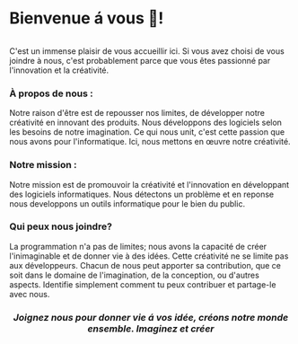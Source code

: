 <h1>Bienvenue á vous 🙂!</h1>
<img source = "yenah.png"></img>
<p>
   C'est un immense plaisir de vous accueillir ici. Si vous avez choisi de vous joindre à nous, c'est probablement parce que vous êtes passionné par l'innovation et la créativité.
</p>
<h3>À propos de nous :</h3>
<p>
  Notre raison d'être est de repousser nos limites, de développer notre créativité en innovant des produits. Nous développons des logiciels selon les besoins de notre imagination. Ce qui nous unit, c'est cette passion que nous avons pour l'informatique. Ici, nous mettons en œuvre notre créativité.
</p>
<h3>
   Notre mission :
</h3>
<p>
  Notre mission est de promouvoir la créativité et l'innovation en développant des logiciels informatiques. Nous détectons un problème et en reponse nous developpons un outils informatique pour le bien du public.
</p>

<h3> Qui peux nous joindre?</h3>
<p>
La programmation n'a pas de limites; nous avons la capacité de créer l'inimaginable et de donner vie à des idées. Cette créativité ne se limite pas aux développeurs. Chacun de nous peut apporter sa contribution, que ce soit dans le domaine de l'imagination, de la conception, ou d'autres aspects. Identifie simplement comment tu peux contribuer et partage-le avec nous.
</p>

<h3 align="center" color="blue"><i> Joignez nous pour donner vie á vos idée, créons notre monde ensemble. Imaginez et créer</i>
</h3>

